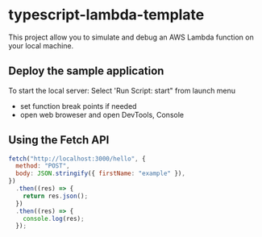 # typescript-lambda-template

This project allow you to simulate and debug an AWS Lambda function on your local machine.

## Deploy the sample application

To start the local server:
Select 'Run Script: start" from launch menu

- set function break points if needed
- open web broweser and open DevTools, Console

## Using the Fetch API

```js
fetch("http://localhost:3000/hello", {
  method: "POST",
  body: JSON.stringify({ firstName: "example" }),
})
  .then((res) => {
    return res.json();
  })
  .then((res) => {
    console.log(res);
  });
```

